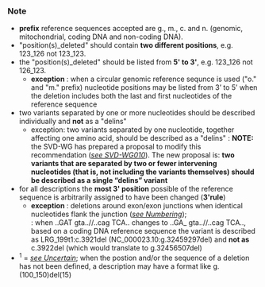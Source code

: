 ### Note

*	**prefix** reference sequences accepted are g., m., c. and n. (genomic, mitochondrial, coding DNA and non-coding DNA).
*	"position(s)\_deleted" should contain **two different positions**, e.g. 123\_126 not 123\_123.
*	the "position(s)\_deleted" should be listed from **5' to 3'**, e.g. 123\_126 not 126\_123.
	*	**exception**
	:	when a circular genomic reference sequnce is used ("o." and "m." prefix) nucleotide positions may be listed from 3’ to 5’ when the deletion includes both the last and first nucleotides of the reference sequence
*	two variants separated by one or more nucleotides should be described individually and **not** as a "delins"
	*	exception: two variants separated by one nucleotide, together affecting one amino acid, should be described as a "delins"
:	****NOTE:**** the SVD-WG has prepared a proposal to modify this recommendation ([_see SVD-WG010_](/background/consultation/SVD-WG010/)). The new proposal is: **two variants that are separated by two or fewer intervening nucleotides (that is, not including the variants themselves) should be described as a single “delins” variant**
*	for all descriptions the **most 3' position** possible of the reference sequence is arbitrarily assigned to have been changed (**3'rule**)
	*	**exception**
	:	deletions around exon/exon junctions when identical nucleotides flank the junction ([_see Numbering_](/background/numbering/#DNAc));  
		:	when ..GAT gta..//..cag TCA.. changes to ..GA\_ gta..//..cag TCA.., based on a coding DNA reference sequence the variant is described as LRG\_199t1:c.3921del (NC\_000023.10:g.32459297del) and **not as** c.3922del (which would translate to g.32456507del)
*	<sup>1</sup> = [_see Uncertain_](/recommendations/uncertain/); when the postion and/or the sequence of a deletion has not been defined, a description may have a format like g.(100\_150)del(15)
